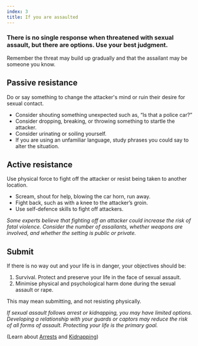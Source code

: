 ```yaml
---
index: 3
title: If you are assaulted
---
```

### There is no single response when threatened with sexual assault, but there are options. Use your best judgment. 

Remember the threat may build up gradually and that the assailant may be someone you know. 

## Passive resistance

Do or say something to change the attacker's mind or ruin their desire for sexual contact.

* Consider shouting something unexpected such as, “Is that a police car?”
* Consider dropping, breaking, or throwing something to startle the attacker. 
* Consider urinating or soiling yourself.
* If you are using an unfamiliar language, study phrases you could say to alter the situation.

## Active resistance

Use physical force to fight off the attacker or resist being taken to another location.  

*	Scream, shout for help, blowing the car horn, run away.
*  	Fight back, such as with a knee to the attacker’s groin.
*	Use self-defence skills to fight off attackers.

*Some experts believe that fighting off an attacker could increase the risk of fatal violence. Consider the number of assailants, whether weapons are involved, and whether the setting is public or private.*

## Submit

If there is no way out and your life is in danger, your objectives should be: 

1. Survival. Protect and preserve your life in the face of sexual assault. 
2. Minimise physical and psychological harm done during the sexual assault or rape.

This may mean submitting, and not resisting physically.

*If sexual assault follows arrest or kidnapping, you may have limited options. Developing a relationship with your guards or captors may reduce the risk of all forms of assault. Protecting your life is the primary goal.*

(Learn about [Arrests](umbrella://operations/arrests) and [Kidnapping](umbrella://travel/kidnapping))